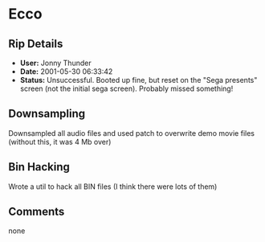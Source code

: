 # Ecco

## Rip Details

- **User:** Jonny Thunder
- **Date:** 2001-05-30 06:33:42
- **Status:** Unsuccessful.  Booted up fine, but reset on the "Sega presents" screen (not the initial sega screen). Probably missed something!

## Downsampling

Downsampled all audio files and used patch to overwrite demo movie files (without this, it was 4 Mb over)

## Bin Hacking

Wrote a util to hack all BIN files (I think there were lots of them)

## Comments

none

